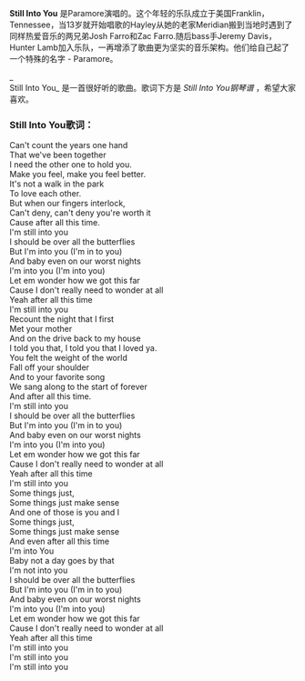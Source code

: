 

**Still Into You**
是Paramore演唱的。这个年轻的乐队成立于美国Franklin，Tennessee，当13岁就开始唱歌的Hayley从她的老家Meridian搬到当地时遇到了同样热爱音乐的两兄弟Josh
Farro和Zac Farro.随后bass手Jeremy Davis，Hunter
Lamb加入乐队，一再增添了歌曲更为坚实的音乐架构。他们给自己起了一个特殊的名字 - Paramore。

_  
Still Into You_ 是一首很好听的歌曲。歌词下方是 _Still Into You钢琴谱_ ，希望大家喜欢。

### Still Into You歌词：

Can't count the years one hand  
That we've been together  
I need the other one to hold you.  
Make you feel, make you feel better.  
It's not a walk in the park  
To love each other.  
But when our fingers interlock,  
Can't deny, can't deny you're worth it  
Cause after all this time.  
I'm still into you  
I should be over all the butterflies  
But I'm into you (I'm in to you)  
And baby even on our worst nights  
I'm into you (I'm into you)  
Let em wonder how we got this far  
Cause I don't really need to wonder at all  
Yeah after all this time  
I'm still into you  
Recount the night that I first  
Met your mother  
And on the drive back to my house  
I told you that, I told you that I loved ya.  
You felt the weight of the world  
Fall off your shoulder  
And to your favorite song  
We sang along to the start of forever  
And after all this time.  
I'm still into you  
I should be over all the butterflies  
But I'm into you (I'm in to you)  
And baby even on our worst nights  
I'm into you (I'm into you)  
Let em wonder how we got this far  
Cause I don't really need to wonder at all  
Yeah after all this time  
I'm still into you  
Some things just,  
Some things just make sense  
And one of those is you and I  
Some things just,  
Some things just make sense  
And even after all this time  
I'm into You  
Baby not a day goes by that  
I'm not into you  
I should be over all the butterflies  
But I'm into you (I'm in to you)  
And baby even on our worst nights  
I'm into you (I'm into you)  
Let em wonder how we got this far  
Cause I don't really need to wonder at all  
Yeah after all this time  
I'm still into you  
I'm still into you  
I'm still into you

